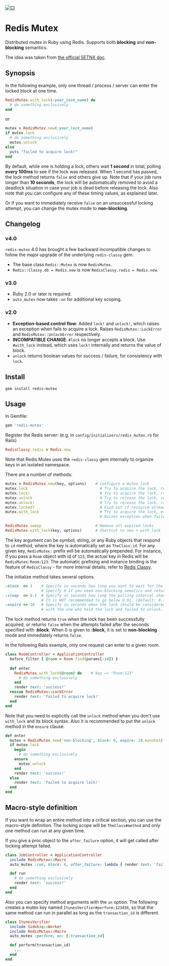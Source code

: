 [![CI](https://github.com/kenn/redis-mutex/actions/workflows/ci.yml/badge.svg)](https://github.com/kenn/redis-mutex/actions/workflows/ci.yml)

Redis Mutex
===========

Distributed mutex in Ruby using Redis. Supports both **blocking** and **non-blocking** semantics.

The idea was taken from [the official SETNX doc](http://redis.io/commands/setnx).

Synopsis
--------

In the following example, only one thread / process / server can enter the locked block at one time.

```ruby
RedisMutex.with_lock(:your_lock_name) do
  # do something exclusively
end
```

or

```ruby
mutex = RedisMutex.new(:your_lock_name)
if mutex.lock
  # do something exclusively
  mutex.unlock
else
  puts "failed to acquire lock!"
end
```

By default, while one is holding a lock, others wait **1 second** in total, polling **every 100ms** to see if the lock was released.
When 1 second has passed, the lock method returns `false` and others give up. Note that if your job runs longer than **10 seconds**,
the lock will be automatically removed to avoid a deadlock situation in case your job is dead before releasing the lock. Also note
that you can configure any of these timing values, as explained later.

Or if you want to immediately receive `false` on an unsuccessful locking attempt, you can change the mutex mode to **non-blocking**.

Changelog
---------

### v4.0

`redis-mutex` 4.0 has brought a few backward incompatible changes to follow the major upgrade of the underlying `redis-classy` gem.

* The base class `Redis::Mutex` is now `RedisMutex`.
* `Redis::Classy.db = Redis.new` is now `RedisClassy.redis = Redis.new`.

### v3.0

* Ruby 2.0 or later is required.
* `auto_mutex` now takes `:on` for additional key scoping.

### v2.0

* **Exception-based control flow**: Added `lock!` and `unlock!`, which raises an exception when fails to acquire a lock. Raises `RedisMutex::LockError` and `RedisMutex::UnlockError` respectively.
* **INCOMPATIBLE CHANGE**: `#lock` no longer accepts a block. Use `#with_lock` instead, which uses `lock!` internally and returns the value of block.
* `unlock` returns boolean values for success / failure, for consistency with `lock`.

Install
-------

    gem install redis-mutex

Usage
-----

In Gemfile:

```ruby
gem 'redis-mutex'
```

Register the Redis server: (e.g. in `config/initializers/redis_mutex.rb` for Rails)

```ruby
RedisClassy.redis = Redis.new
```

Note that Redis Mutex uses the `redis-classy` gem internally to organize keys in an isolated namespace.

There are a number of methods:

```ruby
mutex = RedisMutex.new(key, options)    # Configure a mutex lock
mutex.lock                                # Try to acquire the lock, returns false when failed
mutex.lock!                               # Try to acquire the lock, raises exception when failed
mutex.unlock                              # Try to release the lock, returns false when failed
mutex.unlock!                             # Try to release the lock, raises exception when failed
mutex.locked?                             # Find out if resource already locked
mutex.with_lock                           # Try to acquire the lock, execute the block, then return the value of the block.
                                          # Raises exception when failed to acquire the lock.

RedisMutex.sweep                        # Remove all expired locks
RedisMutex.with_lock(key, options)      # Shortcut to new + with_lock
```

The key argument can be symbol, string, or any Ruby objects that respond to `id` method, where the key is automatically set as
`TheClass:id`. For any given key, `RedisMutex:` prefix will be automatically prepended. For instance, if you pass a `Room`
object with id of `123`, the actual key in Redis will be `RedisMutex:Room:123`. The automatic prefixing and instance binding
is the feature of `RedisClassy` - for more internal details, refer to [Redis Classy](https://github.com/kenn/redis-classy).

The initialize method takes several options.

```ruby
:block  => 1    # Specify in seconds how long you want to wait for the lock to be released.
                # Specify 0 if you need non-blocking sematics and return false immediately. (default: 1)
:sleep  => 0.1  # Specify in seconds how long the polling interval should be when :block is given.
                # It is NOT recommended to go below 0.01. (default: 0.1)
:expire => 10   # Specify in seconds when the lock should be considered stale when something went wrong
                # with the one who held the lock and failed to unlock. (default: 10)
```

The lock method returns `true` when the lock has been successfully acquired, or returns `false` when the attempts failed after
the seconds specified with **:block**. When 0 is given to **:block**, it is set to **non-blocking** mode and immediately returns `false`.

In the following Rails example, only one request can enter to a given room.

```ruby
class RoomController < ApplicationController
  before_filter { @room = Room.find(params[:id]) }
  
  def enter
    RedisMutex.with_lock(@room) do    # key => "Room:123"
      # do something exclusively
    end
    render text: 'success!'
  rescue RedisMutex::LockError
    render text: 'failed to acquire lock!'
  end
end
```

Note that you need to explicitly call the `unlock` method when you don't use `with_lock` and its block syntax. Also it is recommended to
put the `unlock` method in the `ensure` clause.

```ruby
def enter
  mutex = RedisMutex.new('non-blocking', block: 0, expire: 10.minutes)
  if mutex.lock
    begin
      # do something exclusively
    ensure
      mutex.unlock
    end
    render text: 'success!'
  else
    render text: 'failed to acquire lock!'
  end
end
```

Macro-style definition
----------------------

If you want to wrap an entire method into a critical section, you can use the macro-style definition. The locking scope
will be `TheClass#method` and only one method can run at any given time.

If you give a proc object to the `after_failure` option, it will get called after locking attempt failed.

```ruby
class JobController < ApplicationController
  include RedisMutex::Macro
  auto_mutex :run, block: 0, after_failure: lambda { render text: 'failed to acquire lock!' }

  def run
    # do something exclusively
    render text: 'success!'
  end
end
```

Also you can specify method arguments with the `on` option. The following creates a mutex key named `ItunesVerifier#perform:123456`, so that the same method can run in parallel as long as the `transaction_id` is different.

```ruby
class ItunesVerifier
  include Sidekiq::Worker
  include RedisMutex::Macro
  auto_mutex :perform, on: [:transaction_id]

  def perform(transaction_id)
    ...
  end
end
```
